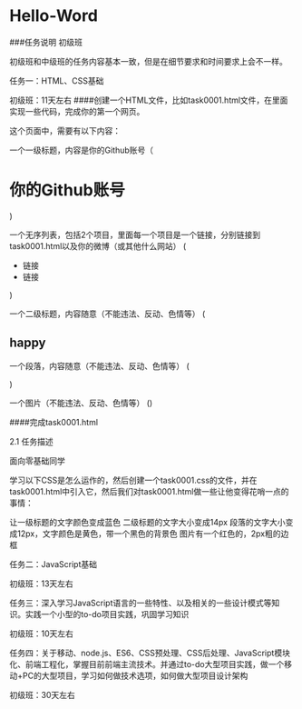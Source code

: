 # Hello-Word

###任务说明
初级班

初级班和中级班的任务内容基本一致，但是在细节要求和时间要求上会不一样。

任务一：HTML、CSS基础

初级班：11天左右
####创建一个HTML文件，比如task0001.html文件，在里面实现一些代码，完成你的第一个网页。

这个页面中，需要有以下内容：

一个一级标题，内容是你的Github账号（<h1>你的Github账号</h1>)

一个无序列表，包括2个项目，里面每一个项目是一个链接，分别链接到task0001.html以及你的微博（或其他什么网站）
(<ul><li>链接</li><li>链接</li></ul>)

一个二级标题，内容随意（不能违法、反动、色情等）
(<h2>happy</h2>

一个段落，内容随意（不能违法、反动、色情等）
(<p></p>)

一个图片（不能违法、反动、色情等）
(<img src="" alt="">)

####完成task0001.html

2.1 任务描述

面向零基础同学

学习以下CSS是怎么运作的，然后创建一个task0001.css的文件，并在task0001.html中引入它，然后我们对task0001.html做一些让他变得花哨一点的事情：

让一级标题的文字颜色变成蓝色
二级标题的文字大小变成14px
段落的文字大小变成12px，文字颜色是黄色，带一个黑色的背景色
图片有一个红色的，2px粗的边框

任务二：JavaScript基础

初级班：13天左右

任务三：深入学习JavaScript语言的一些特性、以及相关的一些设计模式等知识。实践一个小型的to-do项目实践，巩固学习知识

初级班：10天左右

任务四：关于移动、node.js、ES6、CSS预处理、CSS后处理、JavaScript模块化、前端工程化，掌握目前前端主流技术。并通过to-do大型项目实践，做一个移动+PC的大型项目，学习如何做技术选项，如何做大型项目设计架构

初级班：30天左右
